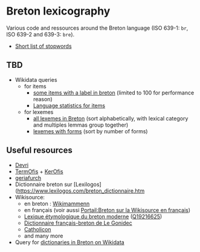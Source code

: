 # Breton lexicography
Various code and ressources around the Breton language (ISO 639-1: ``br``, ISO 639-2 and 639-3: ``bre``).

* [Short list of stopwords](https://github.com/belett/Breton_lexicography/blob/main/Stopwords%20br)

## TBD
* Wikidata queries
  * for items
    * [some items with a label in breton](https://w.wiki/3N5M) (limited to 100 for performance reason)
    * [Language statistics for items](https://www.wikidata.org/wiki/User:Mr._Ibrahem/Language_statistics_for_items)
  * for lexemes
    * [all lexemes in Breton](https://w.wiki/3Hvk) (sort alphabetically, with lexical category and multiples lemmas group together)
    * [lexemes with forms](https://w.wiki/3N5V) (sort by number of forms)

## Useful resources

* [Devri](http://devri.bzh)
* [TermOfis](https://www.fr.brezhoneg.bzh/36-termofis.htm) + [KerOfis](https://www.fr.brezhoneg.bzh/40-kerofis.htm)
* [geriafurch](https://geriafurch.bzh)
* Dictionnaire breton sur [Lexilogos](https://www.lexilogos.com/breton_dictionnaire.htm
* Wikisource:
  * en breton : [Wikimammenn](https://br.wikisource.org)
  * en français (voir aussi [Portail:Breton sur la Wikisource en français](https://fr.wikisource.org/wiki/Portail:Breton))
   * [Lexique étymologique du breton moderne](https://fr.wikisource.org/wiki/Lexique_étymologique_du_breton_moderne) ([Q19216625](https://www.wikidata.org/wiki/Q19216625))
   * [Dictionnaire français-breton de Le Gonidec](https://fr.wikisource.org/wiki/Dictionnaire_français-breton_de_Le_Gonidec)
   * [Catholicon](https://fr.wikisource.org/wiki/Catholicon_(Lagadec)/1867)
   * and many more
* Query for [dictionaries in Breton on Wikidata]([https://w.wiki/3VAs](https://w.wiki/9PoL)https://w.wiki/9PoL)
